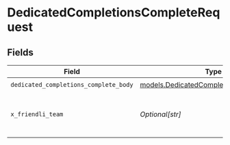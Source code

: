 # DedicatedCompletionsCompleteRequest


## Fields

| Field                                                                                    | Type                                                                                     | Required                                                                                 | Description                                                                              |
| ---------------------------------------------------------------------------------------- | ---------------------------------------------------------------------------------------- | ---------------------------------------------------------------------------------------- | ---------------------------------------------------------------------------------------- |
| `dedicated_completions_complete_body`                                                    | [models.DedicatedCompletionsCompleteBody](../models/dedicatedcompletionscompletebody.md) | :heavy_check_mark:                                                                       | N/A                                                                                      |
| `x_friendli_team`                                                                        | *Optional[str]*                                                                          | :heavy_minus_sign:                                                                       | ID of team to run requests as (optional parameter).                                      |